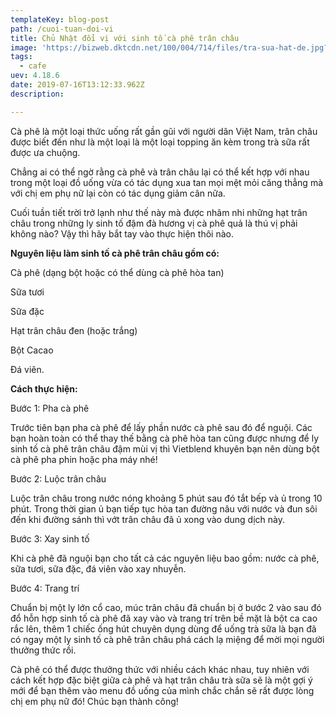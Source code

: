 ```yaml
---
templateKey: blog-post
path: /cuoi-tuan-doi-vi
title: Chủ Nhật đổi vị với sinh tố cà phê trân châu
image: 'https://bizweb.dktcdn.net/100/004/714/files/tra-sua-hat-de.jpg?v=1547633913788' 
tags:
  - cafe
uev: 4.18.6
date: 2019-07-16T13:12:33.962Z
description:

---
```


Cà phê là một loại thức uống rất gần gũi với người dân Việt Nam, trân châu được biết đến như là một loại là một loại topping ăn kèm trong trà sữa rất được ưa chuộng. 

Chẳng ai có thể ngờ rằng cà phê và trân châu lại có thể kết hợp với nhau trong một loại đồ uống vừa có tác dụng xua tan mọi mệt mỏi căng thẳng mà với chị em phụ nữ lại còn có tác dụng giảm cân nữa.

Cuối tuần tiết trời trở lạnh như thế này mà được nhâm nhi những hạt trân châu trong những ly sinh tố đậm đà hương vị cà phê quả là thú vị phải không nào? Vậy thì hãy bắt tay vào thực hiện thôi nào.

**Nguyên liệu làm sinh tố cà phê trân châu gồm có:**

Cà phê (dạng bột hoặc có thể dùng cà phê hòa tan)

Sữa tươi

Sữa đặc

Hạt trân châu đen (hoặc trắng)

Bột Cacao

Đá viên.

**Cách thực hiện:**

Bước 1: Pha cà phê

Trước tiên bạn pha cà phê để lấy phần nước cà phê sau đó để nguội. Các bạn hoàn toàn có thể thay thế bằng cà phê hòa tan cũng được nhưng để ly sinh tố cà phê trân châu đậm mùi vị thì Vietblend khuyên bạn nên dùng bột cà phê pha phin hoặc pha máy nhé!

Bước 2: Luộc trân châu

Luộc trân châu trong nước nóng khoảng 5 phút sau đó tắt bếp và ủ trong 10 phút. Trong thời gian ủ bạn tiếp tục hòa tan đường nâu với nước và đun sôi đến khi đường sánh thì vớt trân châu đã ủ xong vào dung dịch này.

Bước 3: Xay sinh tố


Khi cà phê đã nguội bạn cho tất cả các nguyên liệu bao gồm: nước cà phê, sữa tươi, sữa đặc, đá viên vào xay nhuyễn.

Bước 4: Trang trí

Chuẩn bị một ly lớn cổ cao, múc trân châu đã chuẩn bị ở bước 2 vào sau đó đổ hỗn hợp sinh tố cà phê đã xay vào và trang trí trên bề mặt là bột ca cao rắc lên, thêm 1 chiếc ống hút chuyên dụng dùng để uống trà sữa là bạn đã có ngay một ly sinh tố cà phê trân châu phá cách lạ miệng để mời mọi người thưởng thức rồi.

Cà phê có thể được thưởng thức với nhiều cách khác nhau, tuy nhiên với cách kết hợp đặc biệt giữa cà phê và hạt trân châu trà sữa sẽ là một gợi ý mới để bạn thêm vào menu đồ uống của mình chắc chắn sẽ rất được lòng chị em phụ nữ đó! Chúc bạn thành công!